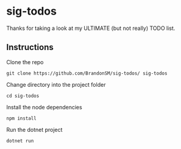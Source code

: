 # sig-todos

Thanks for taking a look at my ULTIMATE (but not really) TODO list. 

## Instructions


Clone the repo
``` 
git clone https://github.com/BrandonSM/sig-todos/ sig-todos
```

Change directory into the project folder
```
cd sig-todos
```

Install the node dependencies
```
npm install
```

Run the dotnet project
```
dotnet run
```
